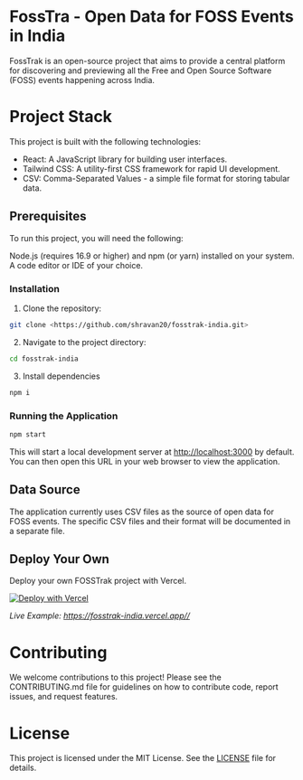 # FossTra - Open Data for FOSS Events in India

FossTrak is an open-source project that aims to provide a central platform for discovering and previewing all the Free and Open Source Software (FOSS) events happening across India.

# Project Stack

This project is built with the following technologies:

- React: A JavaScript library for building user interfaces.
- Tailwind CSS: A utility-first CSS framework for rapid UI development.
- CSV: Comma-Separated Values - a simple file format for storing tabular data.

## Prerequisites

To run this project, you will need the following:

Node.js (requires 16.9 or higher) and npm (or yarn) installed on your system.
A code editor or IDE of your choice.

### Installation

1. Clone the repository:

```Bash
git clone <https://github.com/shravan20/fosstrak-india.git>
```

2. Navigate to the project directory:

```Bash
cd fosstrak-india
```

3. Install dependencies

```Bash
npm i
```

### Running the Application

```Bash
npm start
```

This will start a local development server at [http://localhost:3000](http://localhost:3000) by default. You can then open this URL in your web browser to view the application.

## Data Source

The application currently uses CSV files as the source of open data for FOSS events. The specific CSV files and their format will be documented in a separate file.

## Deploy Your Own

Deploy your own FOSSTrak project with Vercel.

[![Deploy with Vercel](https://vercel.com/button)](https://vercel.com/new/clone?repository-url=https://github.com/shravan20/fosstrak-india/tree/main&template=create-react-app)

_Live Example: <https://fosstrak-india.vercel.app//>_

# Contributing

We welcome contributions to this project! Please see the CONTRIBUTING.md file for guidelines on how to contribute code, report issues, and request features.

# License

This project is licensed under the MIT License. See the [LICENSE](./MIT.license) file for details.
